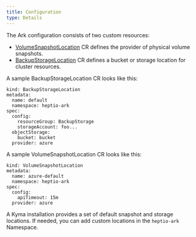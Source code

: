 ```yaml
---
title: Configuration
type: Details
---
```


The Ark configuration consists of two custom resources:

- [VolumeSnapshotLocation](https://github.com/heptio/velero/blob/master/site/docs/master/api-types/volumesnapshotlocation.md) CR defines the provider of physical volume snapshots.
- [BackupStorageLocation](https://github.com/heptio/velero/blob/master/site/docs/api-types/backupstoragelocation.md) CR defines a bucket or storage location for cluster resources.

A sample BackupStorageLocation CR looks like this:

```apiVersion: ark.heptio.com/v1
kind: BackupStorageLocation
metadata:
  name: default
  namespace: heptio-ark
spec:
  config:
    resourceGroup: BackupStorage
    storageAccount: foo...
  objectStorage:
    bucket: bucket
  provider: azure
```

A sample VolumeSnapshotLocation CR looks like this:

```apiVersion: ark.heptio.com/v1
kind: VolumeSnapshotLocation
metadata:
  name: azure-default
  namespace: heptio-ark
spec:
  config:
    apiTimeout: 15m
  provider: azure
```

A Kyma installation provides a set of default snapshot and storage locations. If needed, you can add custom locations in the `heptio-ark` Namespace.

